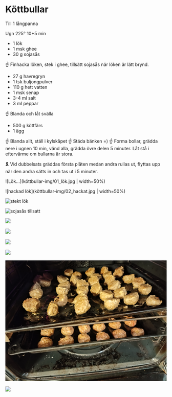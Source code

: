 Köttbullar
==========

Till 1 långpanna

Ugn 225° 10+5 min

* 1 lök
* 1 msk ghee
* 30 g sojasås

☝ Finhacka löken, stek i ghee, tillsätt sojasås när löken är lätt brynd.

* 27 g havregryn
* 1 tsk buljongpulver
* 110 g hett vatten 
* 1 msk senap
* 3-4 ml salt
* 3 ml peppar

☝ Blanda och låt svälla

* 500 g köttfärs
* 1 ägg

☝ Blanda allt, ställ i kylskåpet
☝ Städa bänken =)
☝ Forma bollar, grädda nere i ugnen 10 min, vänd alla,
grädda övre delen 5 minuter.  Låt stå i eftervärme om bullarna är
stora.

🎗 Vid dubbelsats gräddas första plåten medan andra rullas ut, flyttas
upp när den andra sätts in och tas ut i 5 minuter.

![Lök...](köttbullar-img/01_lök.jpg | width=50%)

![hackad lök](köttbullar-img/02_hackat.jpg | width=50%)

![stekt lök](köttbullar-img/03_stekt.jpg)

![sojasås tillsatt](köttbullar-img/04_soja_i_lök.jpg)

![](köttbullar-img/05_blanda.jpg)

![](köttbullar-img/06_allt.jpg)

![](köttbullar-img/07_städa.jpg)

![](köttbullar-img/08_rulla.jpg)

![](köttbullar-img/09_grädda.jpg)

![](köttbullar-img/10_njut.jpg)
